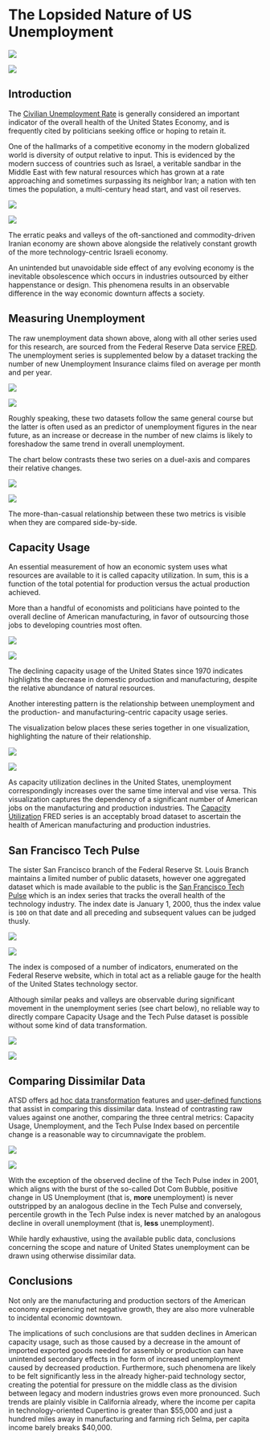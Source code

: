 # The Lopsided Nature of US Unemployment

![](./images/unemployment-1.png)

[![](./images/button-1.png)](https://trends.axibase.com/48731e05)

## Introduction

The [Civilian Unemployment Rate](https://fred.stlouisfed.org/series/UNRATE) is generally considered an important indicator of the overall health of the United States Economy, and is frequently cited by politicians seeking office or hoping to retain it.

One of the hallmarks of a competitive economy in the modern globalized world is diversity of output relative to input. This is evidenced by the modern success of countries such as Israel, a veritable sandbar in the Middle East with few natural resources which has grown at a rate approaching and sometimes surpassing its neighbor Iran; a nation with ten times the population, a multi-century head start, and vast oil reserves.

![](./images/israel-iran.png)

[![](./images/button-1.png)](https://apps.axibase.com/chartlab/607e5af9)

The erratic peaks and valleys of the oft-sanctioned and commodity-driven Iranian economy are shown above alongside the relatively constant growth of the more technology-centric Israeli economy.

An unintended but unavoidable side effect of any evolving economy is the inevitable obsolescence which occurs in industries outsourced by either happenstance or design. This phenomena results in an observable difference in the way economic downturn affects a society.

## Measuring Unemployment

The raw unemployment data shown above, along with all other series used for this research, are sourced from the Federal Reserve Data service [FRED](https://fred.stlouisfed.org/). The unemployment series is supplemented below by a dataset tracking the number of new Unemployment Insurance claims filed on average per month and per year.

![](./images/unemployment-2.png)

[![](./images/button-1.png)](https://trends.axibase.com/cdfbc613)

Roughly speaking, these two datasets follow the same general course but the latter is often used as an predictor of unemployment figures in the near future, as an increase or decrease in the number of new claims is likely to foreshadow the same trend in overall unemployment.

The chart below contrasts these two series on a duel-axis and compares their relative changes.

![](./images/unemployment-3.png)

[![](./images/button-1.png)](https://trends.axibase.com/50c23500)

The more-than-casual relationship between these two metrics is visible when they are compared side-by-side.

## Capacity Usage

An essential measurement of how an economic system uses what resources are available to it is called capacity utilization. In sum, this is a function of the total potential for production versus the actual production achieved.

More than a handful of economists and politicians have pointed to the overall decline of American manufacturing, in favor of outsourcing those jobs to developing countries most often.

![](./images/unemployment-6.png)

[![](./images/button-1.png)](https://trends.axibase.com/1ff084af)

The declining capacity usage of the United States since 1970 indicates highlights the decrease in domestic production and manufacturing, despite the relative abundance of natural resources.

Another interesting pattern is the relationship between unemployment and the production- and manufacturing-centric capacity usage series.

The visualization below places these series together in one visualization, highlighting the nature of their relationship.

![](./images/unemployment-7.png)

[![](./images/button-1.png)](https://trends.axibase.com/f02177d4)

As capacity utilization declines in the United States, unemployment correspondingly increases over the same time interval and vise versa. This visualization captures the dependency of a significant number of American jobs on the manufacturing and production industries. The [Capacity Utilization](https://fred.stlouisfed.org/series/TCU) FRED series is an acceptably broad dataset to ascertain the health of American manufacturing and production industries.

## San Francisco Tech Pulse

The sister San Francisco branch of the Federal Reserve St. Louis Branch maintains a limited number of public datasets, however one aggregated dataset which is made available to the public is the [San Francisco Tech Pulse](https://www.frbsf.org/economic-research/indicators-data/tech-pulse/) which is an index series that tracks the overall health of the technology industry. The index date is January 1, 2000, thus the index value is `100` on that date and all preceding and subsequent values can be judged thusly.

![](./images/tech-pulse.png)

[![](./images/button-1.png)](https://apps.axibase.com/chartlab/ed476cfc)

The index is composed of a number of indicators, enumerated on the Federal Reserve website, which in total act as a reliable gauge for the health of the United States technology sector.

Although similar peaks and valleys are observable during significant movement in the unemployment series (see chart below), no reliable way to directly compare Capacity Usage and the Tech Pulse dataset is possible without some kind of data transformation.

![](./images/tech-pulse-1.png)

[![](./images/button-1.png)](https://apps.axibase.com/chartlab/fe09c176)

## Comparing Dissimilar Data

ATSD offers [ad hoc data transformation](https://github.com/axibase/charts/blob/master/syntax/functions.md) features and [user-defined functions](https://github.com/axibase/charts/blob/master/syntax/udf.md) that assist in comparing this dissimilar data. Instead of contrasting raw values against one another, comparing the three central metrics: Capacity Usage, Unemployment, and the Tech Pulse Index based on percentile change is a reasonable way to circumnavigate the problem.

![](./images/tech-pulse-3.png)

[![](./images/button-1.png)](https://apps.axibase.com/chartlab/cb49c0e6)

With the exception of the observed decline of the Tech Pulse index in 2001, which aligns with the burst of the so-called Dot Com Bubble, positive change in US Unemployment (that is, **more** unemployment) is never outstripped by an analogous decline in the Tech Pulse and conversely, percentile growth in the Tech Pulse index is never matched by an analogous decline in overall unemployment (that is, **less** unemployment).

While hardly exhaustive, using the available public data, conclusions concerning the scope and nature of United States unemployment can be drawn using otherwise dissimilar data.

## Conclusions

Not only are the manufacturing and production sectors of the American economy experiencing net negative growth, they are also more vulnerable to incidental economic downtown.

The implications of such conclusions are that sudden declines in American capacity usage, such as those caused by a decrease in the amount of imported exported goods needed for assembly or production can have unintended secondary effects in the form of increased unemployment caused by decreased production. Furthermore, such phenomena are likely to be felt significantly less in the already higher-paid technology sector, creating the potential for pressure on the middle class as the division between legacy and modern industries grows even more pronounced. Such trends are plainly visible in California already, where the income per capita in technology-oriented Cupertino is greater than $55,000 and just a hundred miles away in manufacturing and farming rich Selma, per capita income barely breaks $40,000.